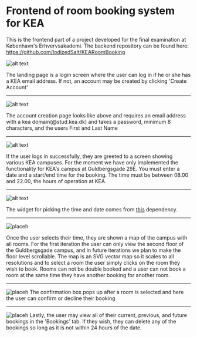 # Frontend of room booking system for KEA
This is the frontend part of a project developed for the final examination at København's Erhvervsakademi. The backend repository can be found here: https://github.com/IodizedSalt/KEARoomBooking

![alt text](https://github.com/IodizedSalt/KEARoomBooking/raw/master/img/0.1.PNG)

The landing page is a login screen where the user can log in if he or she has a KEA email address. If not, an account may be created by clicking 'Create Account'
***

![alt text](https://github.com/IodizedSalt/KEARoomBooking/raw/master/img/0.2.PNG)

The account creation page looks like above and requires an email address with a kea domain(@stud.kea.dk) and takes a password, minimum 8 characters, and the users First and Last Name
***

![alt text](https://github.com/IodizedSalt/KEARoomBooking/raw/master/img/1.PNG)

If the user logs in successfully, they are greeted to a screen showing various KEA campuses. For the moment we have only implemented the functionality for KEA's campus at Guldbergsgade 29E. You must enter a date and a start/end time for the booking. The time must be between 08.00 and 22.00, the hours of operation at KEA.
***

![alt text](https://github.com/IodizedSalt/KEARoomBooking/raw/master/img/3.PNG)

The widget for picking the time and date comes from [this](https://www.npmjs.com/package/amazing-time-picker) dependency.
***

![placeh](https://github.com/IodizedSalt/KEARoomBooking/raw/master/img/4.PNG)

Once the user selects their time, they are shown a map of the campus with all rooms. For the first iteration the user can only view the second floor of the Guldbergsgade campus, and in future iterations we plan to make the floor level scrollable. The map is an SVG vector map so it scales to all resolutions and to select a room the user simply clicks on the room they wish to book. Rooms can not be double booked and a user can not book a room at the same time they have another booking for another room.
***

![placeh](https://github.com/IodizedSalt/KEARoomBooking/raw/master/img/5.PNG)
The confirmation box pops up after a room is selected and here the user can confirm or decline their booking
***

![placeh](https://github.com/IodizedSalt/KEARoomBooking/raw/master/img/6.PNG)
Lastly, the user may view all of their current, previous, and future bookings in the 'Bookings' tab. If they wish, they can delete any of the bookings so long as it is not within 24 hours of the date.



